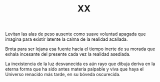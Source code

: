 ﻿---
title: XX
categories:
- 111 sonetos
---

Levitan las alas de peso ausente
como suave voluntad apagada
que imagina para existir latente
la calma de la realidad acallada.

Brota para ser lejana esa fuente
hacia el tiempo inerte de su morada
que exhala incesante del presente
cada vez la realidad asediada.

La inexistencia de la luz desvanecida
es aún rayo que dibuja deriva
en la eterna forma que ha sido
antes materia palpable y viva
que haya el Universo renacido
más tarde, en su bóveda oscurecida.
